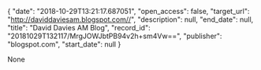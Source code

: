 {
  "date": "2018-10-29T13:21:17.687051", 
  "open_access": false, 
  "target_url": "http://daviddaviesam.blogspot.com//", 
  "description": null, 
  "end_date": null, 
  "title": "David Davies AM Blog", 
  "record_id": "20181029T132117/MrgJOWJbtPB94v2h+sm4Vw==", 
  "publisher": "blogspot.com", 
  "start_date": null
}

None